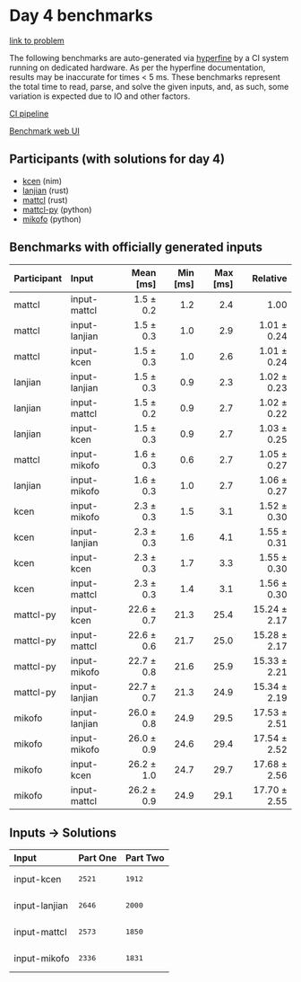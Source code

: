 # Day 4 benchmarks

[link to problem](https://adventofcode.com/2024/day/4)

The following benchmarks are auto-generated via
[hyperfine](https://github.com/sharkdp/hyperfine) by a CI system running on
dedicated hardware. As per the hyperfine documentation, results may be
inaccurate for times < 5 ms. These benchmarks represent the total time to read,
parse, and solve the given inputs, and, as such, some variation is expected due
to IO and other factors.

[CI pipeline](http://ci.papercode.net:8080/teams/main/pipelines/aoc2024)

[Benchmark web UI](https://aoc.ancalagon.black)


## Participants (with solutions for day 4)

- [kcen](https://github.com/kcen/aoc2024) (nim)
- [lanjian](https://github.com/lanjian/aoc-2024) (rust)
- [mattcl](https://github.com/mattcl/aoc2024) (rust)
- [mattcl-py](https://github.com/mattcl/aoc2024-py) (python)
- [mikofo](https://github.com/mikofo/aoc2024) (python)


## Benchmarks with officially generated inputs

| Participant | Input | Mean [ms] | Min [ms] | Max [ms] | Relative |
|:---|:---|---:|---:|---:|---:|
| mattcl | input-mattcl | 1.5 ± 0.2 | 1.2 | 2.4 | 1.00 |
| mattcl | input-lanjian | 1.5 ± 0.3 | 1.0 | 2.9 | 1.01 ± 0.24 |
| mattcl | input-kcen | 1.5 ± 0.3 | 1.0 | 2.6 | 1.01 ± 0.24 |
| lanjian | input-lanjian | 1.5 ± 0.3 | 0.9 | 2.3 | 1.02 ± 0.23 |
| lanjian | input-mattcl | 1.5 ± 0.2 | 0.9 | 2.7 | 1.02 ± 0.22 |
| lanjian | input-kcen | 1.5 ± 0.3 | 0.9 | 2.7 | 1.03 ± 0.25 |
| mattcl | input-mikofo | 1.6 ± 0.3 | 0.6 | 2.7 | 1.05 ± 0.27 |
| lanjian | input-mikofo | 1.6 ± 0.3 | 1.0 | 2.7 | 1.06 ± 0.27 |
| kcen | input-mikofo | 2.3 ± 0.3 | 1.5 | 3.1 | 1.52 ± 0.30 |
| kcen | input-lanjian | 2.3 ± 0.3 | 1.6 | 4.1 | 1.55 ± 0.31 |
| kcen | input-kcen | 2.3 ± 0.3 | 1.7 | 3.3 | 1.55 ± 0.30 |
| kcen | input-mattcl | 2.3 ± 0.3 | 1.4 | 3.1 | 1.56 ± 0.30 |
| mattcl-py | input-kcen | 22.6 ± 0.7 | 21.3 | 25.4 | 15.24 ± 2.17 |
| mattcl-py | input-mattcl | 22.6 ± 0.6 | 21.7 | 25.0 | 15.28 ± 2.17 |
| mattcl-py | input-mikofo | 22.7 ± 0.8 | 21.6 | 25.9 | 15.33 ± 2.21 |
| mattcl-py | input-lanjian | 22.7 ± 0.7 | 21.3 | 24.9 | 15.34 ± 2.19 |
| mikofo | input-lanjian | 26.0 ± 0.8 | 24.9 | 29.5 | 17.53 ± 2.51 |
| mikofo | input-mikofo | 26.0 ± 0.9 | 24.6 | 29.4 | 17.54 ± 2.52 |
| mikofo | input-kcen | 26.2 ± 1.0 | 24.7 | 29.7 | 17.68 ± 2.56 |
| mikofo | input-mattcl | 26.2 ± 0.9 | 24.9 | 29.1 | 17.70 ± 2.55 |


## Inputs -> Solutions

| Input | Part One | Part Two |
|:---|:---|:---|
|input-kcen|<pre>2521</pre>|<pre>1912</pre>|
|input-lanjian|<pre>2646</pre>|<pre>2000</pre>|
|input-mattcl|<pre>2573</pre>|<pre>1850</pre>|
|input-mikofo|<pre>2336</pre>|<pre>1831</pre>|